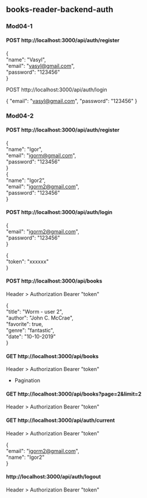 ## books-reader-backend-auth
### Mod04-1

#### POST http://localhost:3000/api/auth/register  

{  
    "name": "Vasyl",  
    "email": "vasyl@gmail.com",  
    "password": "123456"  
}

POST http://localhost:3000/api/auth/login  

{
    "email": "vasyl@gmail.com",
    "password": "123456"
}


### Mod04-2

#### POST http://localhost:3000/api/auth/register

{  
    "name": "Igor",  
    "email": "igorm@gmail.com",  
    "password": "123456"  
}  
{  
    "name": "Igor2",  
    "email": "igorm2@gmail.com",  
    "password": "123456"  
}  

#### POST http://localhost:3000/api/auth/login

{  
    "email": "igorm2@gmail.com",  
    "password": "123456"  
}  

{  
    "token": "xxxxxx"  
}  

#### POST http://localhost:3000/api/books

Header > Authorization Bearer "token"  

{  
    "title": "Worm - user 2",  
    "author": "John C. McCrae",  
    "favorite": true,  
    "genre":  "fantastic",  
    "date": "10-10-2019"  
}  

#### GET http://localhost:3000/api/books

Header > Authorization Bearer "token"   

-  Pagination   
#### GET http://localhost:3000/api/books?page=2&limit=2

Header > Authorization Bearer "token"  


#### GET http://localhost:3000/api/auth/current

Header > Authorization Bearer "token"  

{  
    "email": "igorm2@gmail.com",  
    "name": "Igor2"  
}  

#### http://localhost:3000/api/auth/logout

Header > Authorization Bearer "token"   